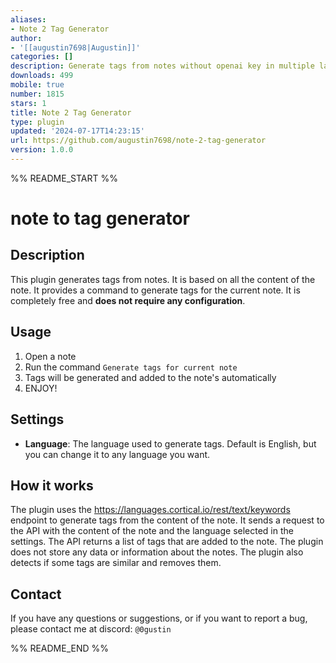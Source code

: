 ```yaml
---
aliases:
- Note 2 Tag Generator
author:
- '[[augustin7698|Augustin]]'
categories: []
description: Generate tags from notes without openai key in multiple languages
downloads: 499
mobile: true
number: 1815
stars: 1
title: Note 2 Tag Generator
type: plugin
updated: '2024-07-17T14:23:15'
url: https://github.com/augustin7698/note-2-tag-generator
version: 1.0.0
---
```


%% README_START %%

# note to tag generator

## Description
This plugin generates tags from notes. It is based on all the content of the note.
It provides a command to generate tags for the current note.
It is completely free and **does not require any configuration**.

## Usage
1. Open a note
2. Run the command `Generate tags for current note`
3. Tags will be generated and added to the note's automatically
4. ENJOY!

## Settings
- **Language**: The language used to generate tags. Default is English, but you can change it to any language you want.

## How it works
The plugin uses the https://languages.cortical.io/rest/text/keywords endpoint to generate tags from the content of the note. It sends a request to the API with the content of the note and the language selected in the settings. The API returns a list of tags that are added to the note. The plugin does not store any data or information about the notes. The plugin also detects if some tags are similar and removes them.

## Contact
If you have any questions or suggestions, or if you want to report a bug, please contact me at discord: `@0gustin`


%% README_END %%